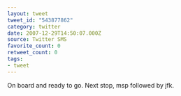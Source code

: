 ```yaml
---
layout: tweet
tweet_id: "543877862"
category: twitter
date: 2007-12-29T14:50:07.000Z
source: Twitter SMS
favorite_count: 0
retweet_count: 0
tags:
- tweet
---
```


On board and ready to go. Next stop, msp followed by jfk.
